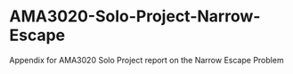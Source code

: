 # AMA3020-Solo-Project-Narrow-Escape
Appendix for AMA3020 Solo Project report on the Narrow Escape Problem
